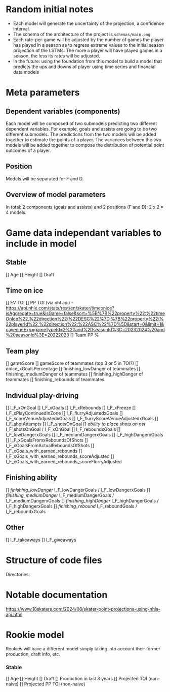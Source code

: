 # Random initial notes

- Each model will generate the uncertainty of the projection, a confidence interval.
- The schema of the architecture of the project is `schemas/main.png`
- Each rate-per-game will be adjusted by the number of games the player has played in a season as to regress extreme values to the initial season projection of the LSTMs. The more a player will have played games in a season, the less its rates will be adjusted.
- In the future: using the foundation from this model to build a model that predicts the ups and downs of player using time series and financial data models

# Meta parameters

## Dependent variables (components)

Each model will be composed of two submodels predicting two different dependent variables. For example, goals and assists are going to be two different submodels. The predictions from the two models will be added together to estimate the points of a player. The variances between the two models will be added together to compose the distribution of potential point outcomes of a player.

## Position

Models will be separated for F and D.

## Overview of model parameters

In total: 2 components (goals and assists) and 2 positions (F and D): 2 x 2 = 4 models.

# Game data independant variables to include in model

## Stable
[] Age
[] Height
[] Draft

## Time on ice
[] EV TOI 
[] PP TOI (via nhl api)
    - https://api.nhle.com/stats/rest/en/skater/timeonice?isAggregate=true&isGame=false&sort=%5B%7B%22property%22:%22timeOnIce%22,%22direction%22:%22DESC%22%7D,%7B%22property%22:%22playerId%22,%22direction%22:%22ASC%22%7D%5D&start=0&limit=1&cayenneExp=gameTypeId=2%20and%20seasonId%3C=20232024%20and%20seasonId%3E=20222023
[] Team PP %

## Team play
[] gameScore
[] gameScore of teammates (top 3 or 5 in TOI?)
[] onIce_xGoalsPercentage
[] finishing_lowDanger of teammates
[] finishing_mediumDanger of teammates
[] finishing_highDanger of teammates
[] finishing_rebounds of teammates

## Individual play-driving
[] I_F_xOnGoal
[] I_F_xGoals
[] I_F_xRebounds
[] I_F_xFreeze
[] I_F_xPlayContinuedInZone
[] I_F_flurryAdjustedxGoals
[] I_F_scoreVenueAdjustedxGoals
[] I_F_flurryScoreVenueAdjustedxGoals
[] I_F_shotAttempts
[] I_F_shotsOnGoal
[] *ability to place shots on net* I_F_shotsOnGoal / I_F_xOnGoal
[] I_F_reboundxGoals
[] I_F_lowDangerxGoals
[] I_F_mediumDangerxGoals
[] I_F_highDangerxGoals
[] I_F_xGoalsFromxReboundsOfShots
[] I_F_xGoalsFromActualReboundsOfShots
[] I_F_xGoals_with_earned_rebounds
[] I_F_xGoals_with_earned_rebounds_scoreAdjusted
[] I_F_xGoals_with_earned_rebounds_scoreFlurryAdjusted

## Finishing ability

[] *finishing_lowDanger* I_F_lowDangerGoals / I_F_lowDangerxGoals
[] *finishing_mediumDanger* I_F_mediumDangerGoals / I_F_mediumDangerxGoals
[] *finishing_highDanger* I_F_highDangerGoals / I_F_highDangerxGoals
[] *finishing_rebound* I_F_reboundGoals / I_F_reboundxGoals

## Other
[] I_F_takeaways
[] I_F_giveaways


# Structure of code files

Directories:

# Notable documentation
https://www.18skaters.com/2024/08/skater-point-projections-using-nhls-api.html


# Rookie model

Rookies will have a different model simply taking into account their former production, draft info, etc.

### Stable
[] Age
[] Height
[] Draft
[] Production in last 3 years
[] Projected TOI (non-naive)
[] Projected PP TOI (non-naive)